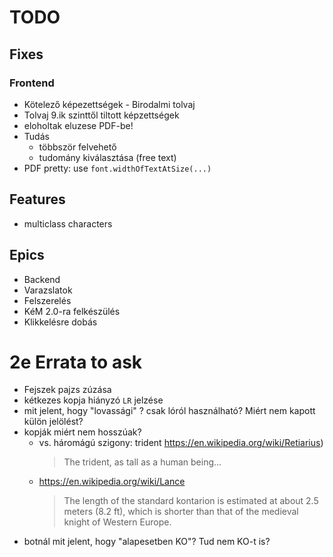 # TODO

## Fixes

### Frontend
- Kötelező képezettségek - Birodalmi tolvaj
- Tolvaj 9.ik szinttől tiltott képzettségek
- eloholtak eluzese PDF-be!
- Tudás 
  - többször felvehető
  - tudomány kiválasztása (free text)
- PDF pretty: use `font.widthOfTextAtSize(...)`

## Features
- multiclass characters

## Epics
- Backend
- Varazslatok
- Felszerelés
- KéM 2.0-ra felkészülés
- Klikkelésre dobás


# 2e Errata to ask
- Fejszek pajzs zúzása
- kétkezes kopja hiányzó `LR` jelzése
- mit jelent, hogy "lovassági" ? csak lóról használható? Miért nem kapott külön jelölést?
- kopják miért nem hosszúak? 
  - vs. háromágú szigony: trident https://en.wikipedia.org/wiki/Retiarius) 
    > The trident, as tall as a human being...
  - https://en.wikipedia.org/wiki/Lance 
    > The length of the standard kontarion is estimated at about 2.5 meters (8.2 ft), which is shorter than that of the medieval knight of Western Europe.
- botnál mit jelent, hogy "alapesetben KO"? Tud nem KO-t is?